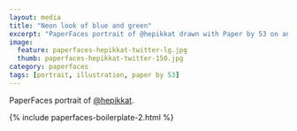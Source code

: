 ```yaml
---
layout: media
title: "Neon look of blue and green"
excerpt: "PaperFaces portrait of @hepikkat drawn with Paper by 53 on an iPad."
image: 
  feature: paperfaces-hepikkat-twitter-lg.jpg
  thumb: paperfaces-hepikkat-twitter-150.jpg
category: paperfaces
tags: [portrait, illustration, paper by 53]
---
```


PaperFaces portrait of [@hepikkat](http://twitter.com/hepikkat).

{% include paperfaces-boilerplate-2.html %}
